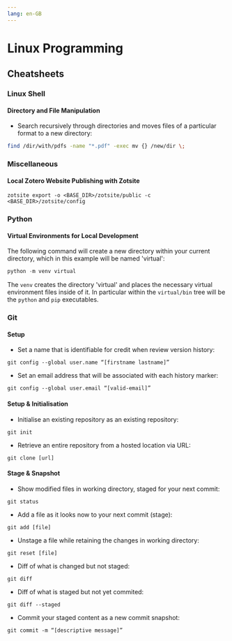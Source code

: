 ```yaml
---
lang: en-GB
---
```


# Linux Programming

## Cheatsheets

### Linux Shell

#### Directory and File Manipulation

- Search recursively through directories and moves files of a particular format to a new directory:
    
```bash
find /dir/with/pdfs -name "*.pdf" -exec mv {} /new/dir \;
```

### Miscellaneous

#### Local Zotero Website Publishing with Zotsite

```zotsite export -o <BASE_DIR>/zotsite/public -c <BASE_DIR>/zotsite/config```

### Python

#### Virtual Environments for Local Development

The following command will create a new directory within your current directory, which in this example will be named 'virtual':

```python
python -m venv virtual
```

The `venv` creates the directory 'virtual' and places the necessary virtual environment files inside of it. In particular within the `virtual/bin` tree will be the `python` and `pip` executables.

### Git

#### Setup

- Set a name that is identifiable for credit when review version history:

```git config --global user.name “[firstname lastname]”```

- Set an email address that will be associated with each history marker:

```git config --global user.email “[valid-email]”```

#### Setup & Initialisation

- Initialise an existing repository as an existing repository:

```git init```

- Retrieve an entire repository from a hosted location via URL:

```git clone [url]```

#### Stage & Snapshot

- Show modified files in working directory, staged for your next commit:

```git status```

- Add a file as it looks now to your next commit (stage):

```git add [file]```

- Unstage a file while retaining the changes in working directory:

```git reset [file]```

- Diff of what is changed but not staged:

```git diff```

- Diff of what is staged but not yet commited:

```git diff --staged```

- Commit your staged content as a new commit snapshot:

```git commit -m “[descriptive message]”```